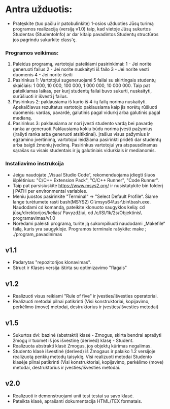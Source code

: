 # Antra užduotis: 
- Pratęskite (tuo pačiu ir patobulinkite) 1-osios užduoties Jūsų turimą programos realizaciją (versiją v1.0) taip, kad vietoje Jūsų sukurtos Studentas (StudentoInfo) ar dar kitaip pavadintos Studentų structūros jos pagrindu sukurkite class'ę.


### Programos veikimas: 
1. Paleidus programą, vartotojui pateikiami pasirinkimai: 1 - Jei norite generuoti failus 2 - Jei norite nuskaityti iš failo 3 - Jei norite vesti duomenis 4 - Jei norite išeiti
2. Pasirinkus 1: Vartotojui sugeneruojami 5 failai su skirtingais studentų skaičiais: 1 000, 10 000, 100 000, 1 000 000, 10 000 000. Taip pat pateikiamas laikas, per kurį studentų failai buvo sukurti, nuskaityti, surūšiuoti ir išvesti į  failus.
3. Pasirinkus 2: paklausiama iš kurio iš 4-ių failų norima nuskaityti. Apskaičiavus rezultatus vartotojo paklausiama kaip jis norėtų rūšiuoti duomenis: vardas, pavardė, galutinis pagal vidurkį arba galutinis pagal medianą. 
4. Pasirinkus 3:  paklausiama ar nori įvesti studento vardą bei pavardę ranka ar generuoti.Paklausiama kokiu būdu norima įvesti pažymius (įrašyti ranka arba generuoti atsitiktinai). Įrašius visus pažymius ir egzamino įvertinimą, vartotojui leidžiama pasirinkti pridėti dar studentų arba baigti žmonių įvedimą. Pasirinkus vartotojui yra atspausdinamas sąrašas su visais studentais ir jų galutiniais vidurkiais ir medianomis.

### Instaliavimo instrukcija
- Jeigu naudojate „Visual Studio Code“, rekomenduojama įdiegti šiuos išplėtinius: "C/C++ Extension Pack", "C/C++ Runner", "Code Runner".
- Taip pat parsisiuskite https://www.msys2.org/ ir nusistatykite bin folderį į PATH per environmental variables.
- Meniu juostos pasirinkite "Terminal“ -> "Select Default Profile“. Šiame lange turėtumete rasti bash(MSYS2) C:\msys64\usr\bin\bash.exe. Naudodami cd komandą, pateikite klonuoto saugyklos kelią: cd jūsų/direktorijos/kelias/ Pavyzdžiui, cd /c/ISI/1k/2s/Objektinis\ programavimas/v1.0
- Norėdami paleisti programą, turite ją sukompiliuoti naudodami „Makefile“ failą, kuris yra saugykloje. Programos terminale rašykite: make ; ./program_pavadinimas


## v1.1
- Padarytas "repozitorijos klonavimas".
- Struct ir Klasės versija ištirta su optimizavimo "flagais"

## v1.2
- Realizuoti visus reikiami "Rule of five" ir įvesties/išvesties operatoriai.
- Realizuoti metodai pilnai patikrinti (Visi konstruktoriai, kopijavimo, perkėlimo (move) metodai, destruktorius ir įvesties/išvesties metodai)

## v1.5
- Sukurtos dvi: bazinė (abstrakti) klasė - Zmogus, skirta bendrai aprašyti žmogų ir tuomet iš jos išvestinę (derived) klasę - Student. 
- Realizuota abstrakti klasė Zmogus, jos objektų kūrimas negalimas.
- Studento klasė išvestinė (derived) iš Žmogaus ir palaiko 1.2 versijoje realizuotą penkių metodų taisyklę. Visi realizuoti metodai Studento klasėje pilnai patikrinti (Visi konstruktoriai, kopijavimo, perkėlimo (move) metodai, destruktorius ir įvesties/išvesties metodai.

## v2.0
- Realizuoti ir demonstruojami unit test testai su savo klasė.
- Pateikta klasė, aprašanti dokumentacija HTML/TEX formatais.
